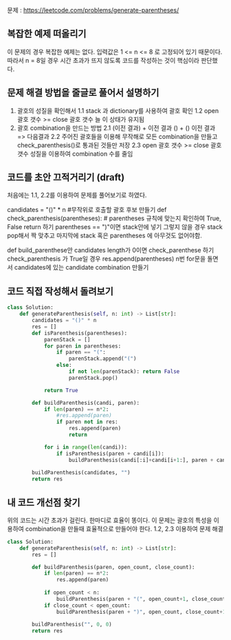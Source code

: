 문제 : https://leetcode.com/problems/generate-parentheses/


## 복잡한 예제 떠올리기
이 문제의 경우 복잡한 예제는 없다. 입력값은 1 <= n <= 8 로 고정되어 있기 때문이다.
따라서 n = 8일 경우 시간 초과가 뜨지 않도록 코드를 작성하는 것이 핵심이라 판단했다.

## 문제 해결 방법을 줄글로 풀어서 설명하기
1. 괄호의 성질을 확인해서 
    1.1 stack 과 dictionary를 사용하여 괄호 확인 
    1.2 open 괄호 갯수 >= close 괄호 갯수 늘 이 상태가 유지됨 
2. 괄호 combination을 만드는 방법
    2.1 (이전 결과) + 이전 결과 () + () 이전 결과 => 다음결과 
    2.2 주어진 괄호들을 이용해 무작해로 모든 combination을 만들고 check_parenthesis()로 통과된 것들만 저장
    2.3 open 괄호 갯수 >= close 괄호 갯수 성질을 이용하여 combination 수를 줄임 

## 코드를 초안 끄적거리기 (draft)
처음에는 1.1, 2.2를 이용하여 문제를 풀어보기로 하였다. 

candidates = "()" * n #무작위로 호출할 괄호 후보 만들기 
def check_parenthesis(parentheses):
    # parentheses 규칙에 맞는지 확인하여 True, False return 하기
    parentheses == ")"이면 stack안에 넣기 
    그렇지 않을 경우 stack pop해서 짝 맞추고 마지막에 stack 혹은 parentheses 에 아무것도 없어야함.

def build_parenthese안
    candidates length가 0이면 check_parenthese 하기 
        check_parenthesis 가 True일 경우
            res.append(parentheses)
    n번 for문을 돌면서 candidates에 있는 candidate combination 만들기  
    

## 코드 직접 작성해서 돌려보기

```python
class Solution:
    def generateParenthesis(self, n: int) -> List[str]:
        candidates = "()" * n
        res = []
        def isParenthesis(parentheses):
            parenStack = []
            for paren in parentheses:
                if paren == "(":
                    parenStack.append("(")
                else:
                    if not len(parenStack): return False
                    parenStack.pop() 

            return True

        def buildParenthesis(candi, paren):
            if len(paren) == n*2:
                #res.append(paren)
                if paren not in res: 
                    res.append(paren)
                    return

            for i in range(len(candi)):
                if isParenthesis(paren + candi[i]): 
                    buildParenthesis(candi[:i]+candi[i+1:], paren + candi[i])
        
        buildParenthesis(candidates, "")
        return res
```

## 내 코드 개선점 찾기
위의 코드는 시간 초과가 걸린다. 한마디로 효율이 똥이다. 
이 문제는 괄호의 특성을 이용하여 combination을 만들때 효율적으로 만들어야 한다. 
1.2, 2.3 이용하여 문제 해결 

``` python
class Solution:
    def generateParenthesis(self, n: int) -> List[str]:
        res = []

        def buildParenthesis(paren, open_count, close_count):
            if len(paren) == n*2:
                res.append(paren)
        
            if open_count < n:
                buildParenthesis(paren + "(", open_count+1, close_count)
            if close_count < open_count:
                buildParenthesis(paren + ")", open_count, close_count+1)
        
        buildParenthesis("", 0, 0)
        return res
```
